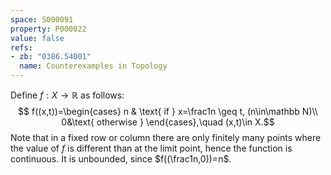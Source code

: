 ```yaml
---
space: S000091
property: P000022
value: false
refs:
- zb: "0386.54001"
  name: Counterexamples in Topology
---
```


Define $f:X\to \mathbb R$ as follows:
$$ f((x,t))=\begin{cases}
n & \text{ if } x=\frac1n \geq t, (n\in\mathbb N)\\ 
0&\text{ otherwise }
\end{cases},\quad (x,t)\in X.$$
Note that in a fixed row or column there are only finitely many points
where the value of $f$ is different than at the limit point, hence the function is continuous.
It is unbounded, since $f((\frac1n,0))=n$.
